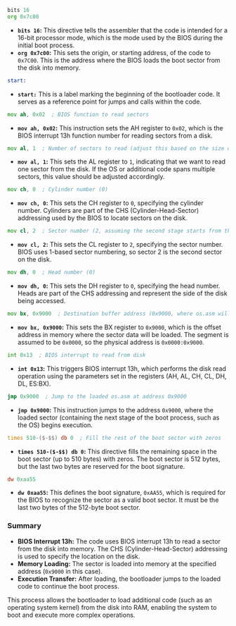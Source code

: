 ```asm
bits 16
org 0x7c00
```
- **`bits 16`:** This directive tells the assembler that the code is intended for a 16-bit processor mode, which is the mode used by the BIOS during the initial boot process.
- **`org 0x7c00`:** This sets the origin, or starting address, of the code to `0x7C00`. This is the address where the BIOS loads the boot sector from the disk into memory.

```asm
start:
```
- **`start:`** This is a label marking the beginning of the bootloader code. It serves as a reference point for jumps and calls within the code.

```asm
mov ah, 0x02  ; BIOS function to read sectors
```
- **`mov ah, 0x02`:** This instruction sets the AH register to `0x02`, which is the BIOS interrupt 13h function number for reading sectors from a disk.

```asm
mov al, 1  ; Number of sectors to read (adjust this based on the size of os.asm)
```
- **`mov al, 1`:** This sets the AL register to `1`, indicating that we want to read one sector from the disk. If the OS or additional code spans multiple sectors, this value should be adjusted accordingly.

```asm
mov ch, 0  ; Cylinder number (0)
```
- **`mov ch, 0`:** This sets the CH register to `0`, specifying the cylinder number. Cylinders are part of the CHS (Cylinder-Head-Sector) addressing used by the BIOS to locate sectors on the disk.

```asm
mov cl, 2  ; Sector number (2, assuming the second stage starts from the second sector)
```
- **`mov cl, 2`:** This sets the CL register to `2`, specifying the sector number. BIOS uses 1-based sector numbering, so sector 2 is the second sector on the disk.

```asm
mov dh, 0  ; Head number (0)
```
- **`mov dh, 0`:** This sets the DH register to `0`, specifying the head number. Heads are part of the CHS addressing and represent the side of the disk being accessed.

```asm
mov bx, 0x9000  ; Destination buffer address (0x9000, where os.asm will be loaded)
```
- **`mov bx, 0x9000`:** This sets the BX register to `0x9000`, which is the offset address in memory where the sector data will be loaded. The segment is assumed to be `0x0000`, so the physical address is `0x0000:0x9000`.

```asm
int 0x13  ; BIOS interrupt to read from disk
```
- **`int 0x13`:** This triggers BIOS interrupt 13h, which performs the disk read operation using the parameters set in the registers (AH, AL, CH, CL, DH, DL, ES:BX).

```asm
jmp 0x9000  ; Jump to the loaded os.asm at address 0x9000
```
- **`jmp 0x9000`:** This instruction jumps to the address `0x9000`, where the loaded sector (containing the next stage of the boot process, such as the OS) begins execution.

```asm
times 510-($-$$) db 0  ; Fill the rest of the boot sector with zeros
```
- **`times 510-($-$$) db 0`:** This directive fills the remaining space in the boot sector (up to 510 bytes) with zeros. The boot sector is 512 bytes, but the last two bytes are reserved for the boot signature.

```asm
dw 0xaa55
```
- **`dw 0xaa55`:** This defines the boot signature, `0xAA55`, which is required for the BIOS to recognize the sector as a valid boot sector. It must be the last two bytes of the 512-byte boot sector.

### Summary

- **BIOS Interrupt 13h:** The code uses BIOS interrupt 13h to read a sector from the disk into memory. The CHS (Cylinder-Head-Sector) addressing is used to specify the location on the disk.
- **Memory Loading:** The sector is loaded into memory at the specified address (`0x9000` in this case).
- **Execution Transfer:** After loading, the bootloader jumps to the loaded code to continue the boot process.

This process allows the bootloader to load additional code (such as an operating system kernel) from the disk into RAM, enabling the system to boot and execute more complex operations.